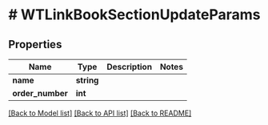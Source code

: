 # # WTLinkBookSectionUpdateParams

## Properties

Name | Type | Description | Notes
------------ | ------------- | ------------- | -------------
**name** | **string** |  |
**order_number** | **int** |  |

[[Back to Model list]](../../README.md#models) [[Back to API list]](../../README.md#endpoints) [[Back to README]](../../README.md)
